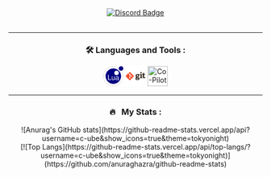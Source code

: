<div id="header" align="center">


  <div id="badges">
    <a href="https://discord.typh.fun">
      <img src="https://img.shields.io/badge/Discord-Join-blue?style=for-the-badge&logo=discord" alt="Discord Badge"/>
    </a>
  </div>
  <img src="https://komarev.com/ghpvc/?username=c-ube&style=flat-square&color=blue" alt=""/>
  
  
  ---

  ### :hammer_and_wrench: Languages and Tools :
  <div>
    <img src="https://raw.githubusercontent.com/devicons/devicon/master/icons/lua/lua-original-wordmark.svg" title="Lua" **alt="Lua" width="40" height="40"/>
    <img src="https://github.com/devicons/devicon/blob/master/icons/git/git-original-wordmark.svg" title="Git" **alt="Git" width="40" height="40"/>
    <img src="https://github.githubassets.com/images/icons/copilot/cp-head-square.png" title="Co-Pilot" **alt="Co-Pilot" width="40" height="40"/>
  </div>
  
  ---

  ### 🔥 &nbsp; My Stats :
  
  <div>
    ![Anurag's GitHub stats](https://github-readme-stats.vercel.app/api?username=c-ube&show_icons=true&theme=tokyonight)
  </div>
  <div>
      [![Top Langs](https://github-readme-stats.vercel.app/api/top-langs/?username=c-ube&show_icons=true&theme=tokyonight)](https://github.com/anuraghazra/github-readme-stats)
  <div>

</div>
